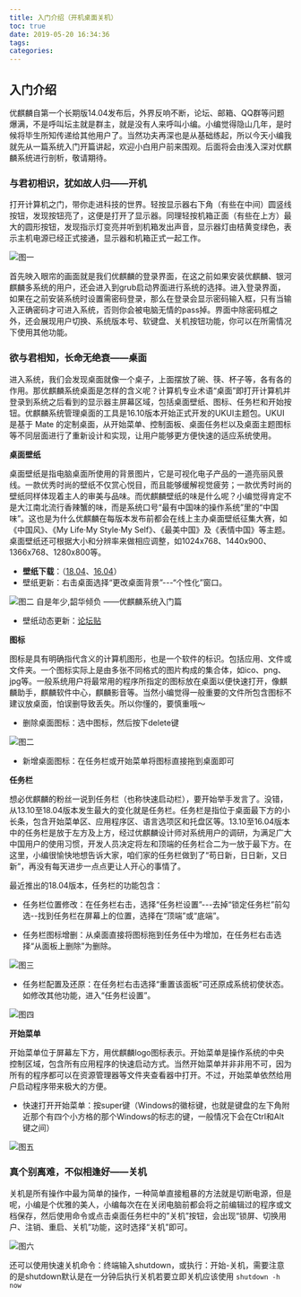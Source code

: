 ```yaml
---
title: 入门介绍（开机桌面关机）
toc: true
date: 2019-05-20 16:34:36
tags:
categories:
---
```






## 入门介绍
优麒麟自第一个长期版14.04发布后，外界反响不断，论坛、邮箱、QQ群等问题爆满，不是呼叫坛主就是群主，就是没有人来呼叫小编。小编觉得隐山几年，是时候将毕生所知传递给其他用户了。当然功夫再深也是从基础练起，所以今天小编我就先从一篇系统入门开篇讲起，欢迎小白用户前来围观。后面将会由浅入深对优麒麟系统进行剖析，敬请期待。

### 与君初相识，犹如故人归——开机 

打开计算机之门，带你走进科技的世界。轻按显示器右下角（有些在中间）圆竖线按钮，发现按钮亮了，这便是打开了显示器。同理轻按机箱正面（有些在上方）最大的圆形按钮，发现指示灯变亮并听到机箱发出声音，显示器灯由桔黄变绿色，表示主机电源已经正式接通，显示器和机箱正式一起工作。


![图一](https://www.ubuntukylin.com/upload/201807/1531733066578526.jpg)

首先映入眼帘的画面就是我们优麒麟的登录界面，在这之前如果安装优麒麟、银河麒麟多系统的用户，还会进入到grub启动界面进行系统的选择。进入登录界面，如果在之前安装系统时设置需密码登录，那么在登录会显示密码输入框，只有当输入正确密码才可进入系统，否则你会被电脑无情的pass掉。界面中除密码框之外，还会展现用户切换、系统版本号、软键盘、关机按钮功能，你可以在所需情况下使用其他功能。

### 欲与君相知，长命无绝衰——桌面　　

进入系统，我们会发现桌面就像一个桌子，上面摆放了碗、筷、杯子等，各有各的作用。那优麒麟系统桌面是怎样的含义呢？计算机专业术语“桌面”即打开计算机并登录到系统之后看到的显示器主屏幕区域，包括桌面壁纸、图标、任务栏和开始按钮。优麒麟系统管理桌面的工具是16.10版本开始正式开发的UKUI主题包。UKUI是基于 Mate 的定制桌面，从开始菜单、控制面板、桌面任务栏以及桌面主题图标等不同层面进行了重新设计和实现，让用户能够更方便快速的适应系统使用。


**桌面壁纸**

桌面壁纸是指电脑桌面所使用的背景图片，它是可视化电子产品的一道亮丽风景线。一款优秀时尚的壁纸不仅赏心悦目，而且能够缓解视觉疲劳；一款优秀时尚的壁纸同样体现着主人的审美与品味。而优麒麟壁纸的味是什么呢？小编觉得肯定不是大江南北流行香辣蟹的味，而是系统口号“最有中国味的操作系统”里的“中国味”。这也是为什么优麒麟在每版本发布前都会在线上主办桌面壁纸征集大赛，如《中国风》、《My Life·My Style·My Self》、《最美中国》及《表情中国》等主题。桌面壁纸还可根据大小和分辨率来做相应调整，如1024x768、1440x900、1366x768、1280x800等。   

* **壁纸下载**：（[18.04](https://www.ubuntukylin.com/public/pdf/18.04.zip)、[16.04](https://www.ubuntukylin.com/public/pdf/16.04.zip)）
* 壁纸更新：右击桌面选择“更改桌面背景”---“个性化”窗口。

![图二](https://www.ubuntukylin.com/upload/201807/1531732978844713.jpg)
自是年少,韶华倾负 ——优麒麟系统入门篇

* 壁纸动态更新：[论坛贴](https://www.ubuntukylin.com/ukylin/forum.php?mod=viewthread&tid=27273&highlight=%B1%DA%D6%BD)

**图标**

图标是具有明确指代含义的计算机图形，也是一个软件的标识。包括应用、文件或文件夹。一个图标实际上是由多张不同格式的图片构成的集合体，如ico、png、jpg等。一般系统用户将最常用的程序所指定的图标放在桌面以便快速打开，像麒麟助手，麒麟软件中心，麒麟影音等。当然小编觉得一般重要的文件所包含图标不建议放桌面，怕误删导致丢失。所以你懂的，要慎重哦～

* 删除桌面图标：选中图标，然后按下delete键

![图二](https://www.ubuntukylin.com/upload/201807/1531733187953024.jpg)

* 新增桌面图标：在任务栏或开始菜单将图标直接拖到桌面即可

**任务栏**

想必优麒麟的粉丝一说到任务栏（也称快速启动栏），要开始举手发言了。没错，从13.10至18.04版本发生最大的变化就是任务栏。任务栏是指位于桌面最下方的小长条，包含开始菜单区、应用程序区、语言选项区和托盘区等。13.10至16.04版本中的任务栏是放于左方及上方，经过优麒麟设计师对系统用户的调研，为满足广大中国用户的使用习惯，开发人员决定将左和顶端的任务栏合二为一放于最下方。在这里，小编很愉快地想告诉大家，咱们家的任务栏做到了“苟日新，日日新，又日新”，再没有每天进步一点点更让人开心的事情了。

最近推出的18.04版本，任务栏的功能包含：
* 任务栏位置修改：在任务栏右击，选择“任务栏设置”---去掉“锁定任务栏”前勾选--找到任务栏在屏幕上的位置，选择在“顶端”或“底端”。

* 任务栏图标增删：从桌面直接将图标拖到任务任中为增加，在任务栏右击选择“从面板上删除”为删除。

![图三](https://www.ubuntukylin.com/upload/201807/1531733241346675.png)

* 任务栏配置及还原：在任务栏右击选择“重置该面板”可还原成系统初使状态。如修改其他功能，进入“任务栏设置”。

![图四](https://www.ubuntukylin.com/upload/201807/1531733288735985.jpg)

**开始菜单**

开始菜单位于屏幕左下方，用优麒麟logo图标表示。开始菜单是操作系统的中央控制区域，包含所有应用程序的快速启动方式。当然开始菜单并非非用不可，因为所有的程序都可以在资源管理器等文件夹查看器中打开。不过，开始菜单依然给用户启动程序带来极大的方便。

 * 快速打开开始菜单：按super键（Windows的徽标键，也就是键盘的左下角附近那个有四个小方格的那个Windows的标志的键，一般情况下会在Ctrl和Alt键之间）

![图五](https://www.ubuntukylin.com/upload/201807/1531733328537428.png)

### 真个别离难，不似相逢好——关机

关机是所有操作中最为简单的操作，一种简单直接粗暴的方法就是切断电源，但是呢，小编是个优雅的美人，小编每次在在关闭电脑前都会将之前编辑过的程序或文档保存，然后使用命令或点击桌面任务栏中的”关机”按钮，会出现“锁屏、切换用户、注销、重启、关机”功能，这时选择“关机”即可。

![图六](https://www.ubuntukylin.com/upload/201807/1531733351832949.png)

还可以使用快速关机命令：终端输入shutdown，或执行：开始-关机，需要注意的是shutdown默认是在一分钟后执行关机若要立即关机应该使用
```shutdown -h now```

